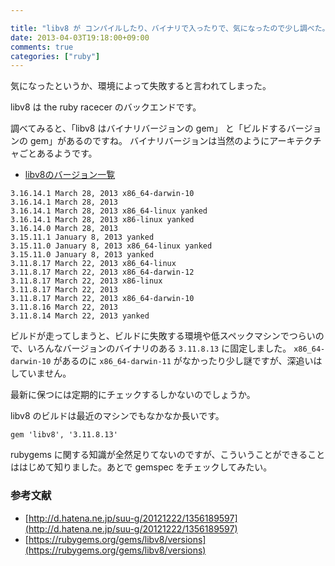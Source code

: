 ```yaml
---

title: "libv8 が コンパイルしたり、バイナリで入ったりで、気になったので少し調べた。"
date: 2013-04-03T19:18:00+09:00
comments: true
categories: ["ruby"]
---
```


気になったというか、環境によって失敗すると言われてしまった。

libv8 は the ruby racecer のバックエンドです。

調べてみると、「libv8 はバイナリバージョンの gem」 と「ビルドするバージョンの gem」があるのですね。
バイナリバージョンは当然のようにアーキテクチャごとあるようです。

* [libv8のバージョン一覧](https://rubygems.org/gems/libv8/versions)

```
3.16.14.1 March 28, 2013 x86_64-darwin-10
3.16.14.1 March 28, 2013
3.16.14.1 March 28, 2013 x86_64-linux yanked
3.16.14.1 March 28, 2013 x86-linux yanked
3.16.14.0 March 28, 2013
3.15.11.1 January 8, 2013 yanked
3.15.11.0 January 8, 2013 x86_64-linux yanked
3.15.11.0 January 8, 2013 yanked
3.11.8.17 March 22, 2013 x86_64-linux
3.11.8.17 March 22, 2013 x86_64-darwin-12
3.11.8.17 March 22, 2013 x86-linux
3.11.8.17 March 22, 2013
3.11.8.17 March 22, 2013 x86_64-darwin-10
3.11.8.16 March 22, 2013
3.11.8.14 March 22, 2013 yanked
```

ビルドが走ってしまうと、ビルドに失敗する環境や低スペックマシンでつらいので、いろんなバージョンのバイナリのある `3.11.8.13` に固定しました。
`x86_64-darwin-10` があるのに `x86_64-darwin-11` がなかったり少し謎ですが、深追いはしていません。

最新に保つには定期的にチェックするしかないのでしょうか。

libv8 のビルドは最近のマシンでもなかなか長いです。

```
gem 'libv8', '3.11.8.13'
```

rubygems に関する知識が全然足りてないのですが、こういうことができることははじめて知りました。あとで gemspec をチェックしてみたい。


### 参考文献

* [http://d.hatena.ne.jp/suu-g/20121222/1356189597](http://d.hatena.ne.jp/suu-g/20121222/1356189597)
* [https://rubygems.org/gems/libv8/versions](https://rubygems.org/gems/libv8/versions)
